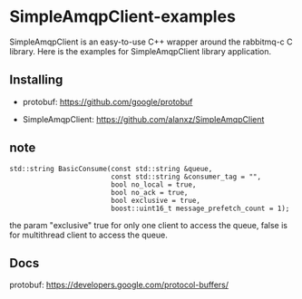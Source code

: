 # SimpleAmqpClient-examples
SimpleAmqpClient is an easy-to-use C++ wrapper around the rabbitmq-c C library. Here is the examples for SimpleAmqpClient library application.

Installing
----------------

- protobuf: https://github.com/google/protobuf

- SimpleAmqpClient: https://github.com/alanxz/SimpleAmqpClient

note
----------------

    std::string BasicConsume(const std::string &queue,
                             const std::string &consumer_tag = "",
                             bool no_local = true,
                             bool no_ack = true,
                             bool exclusive = true,
                             boost::uint16_t message_prefetch_count = 1);

the param "exclusive" true for only one client to access the queue, false is for multithread client to access the queue.

Docs
----------------
protobuf: https://developers.google.com/protocol-buffers/

